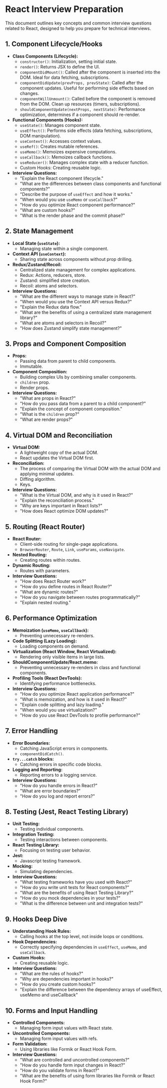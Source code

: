 # React Interview Preparation

This document outlines key concepts and common interview questions related to React, designed to help you prepare for technical interviews.

## 1. Component Lifecycle/Hooks

* **Class Components (Lifecycle):**
    * `constructor()`: Initialization, setting initial state.
    * `render()`: Returns JSX to define the UI.
    * `componentDidMount()`: Called after the component is inserted into the DOM. Ideal for data fetching, subscriptions.
    * `componentDidUpdate(prevProps, prevState)`: Called after the component updates. Useful for performing side effects based on changes.
    * `componentWillUnmount()`: Called before the component is removed from the DOM. Clean up resources (timers, subscriptions).
    * `shouldComponentUpdate(nextProps, nextState)`: Performance optimization, determines if a component should re-render.
* **Functional Components (Hooks):**
    * `useState()`: Manages component state.
    * `useEffect()`: Performs side effects (data fetching, subscriptions, DOM manipulation).
    * `useContext()`: Accesses context values.
    * `useRef()`: Creates mutable references.
    * `useMemo()`: Memoizes expensive computations.
    * `useCallback()`: Memoizes callback functions.
    * `useReducer()`: Manages complex state with a reducer function.
    * Custom Hooks: Creating reusable logic.
* **Interview Questions:**
    * "Explain the React component lifecycle."
    * "What are the differences between class components and functional components?"
    * "Describe the purpose of `useEffect` and how it works."
    * "When would you use `useMemo` or `useCallback`?"
    * "How do you optimize React component performance?"
    * "What are custom hooks?"
    * "What is the render phase and the commit phase?"

## 2. State Management

* **Local State (`useState`):**
    * Managing state within a single component.
* **Context API (`useContext`):**
    * Sharing state across components without prop drilling.
* **Redux/Zustand/Recoil:**
    * Centralized state management for complex applications.
    * Redux: Actions, reducers, store.
    * Zustand: simplified store creation.
    * Recoil: atoms and selectors.
* **Interview Questions:**
    * "What are the different ways to manage state in React?"
    * "When would you use the Context API versus Redux?"
    * "Explain the Redux data flow."
    * "What are the benefits of using a centralized state management library?"
    * "What are atoms and selectors in Recoil?"
    * "How does Zustand simplify state management?"

## 3. Props and Component Composition

* **Props:**
    * Passing data from parent to child components.
    * Immutable.
* **Component Composition:**
    * Building complex UIs by combining smaller components.
    * `children` prop.
    * Render props.
* **Interview Questions:**
    * "What are props in React?"
    * "How do you pass data from a parent to a child component?"
    * "Explain the concept of component composition."
    * "What is the `children` prop?"
    * "What are render props?"

## 4. Virtual DOM and Reconciliation

* **Virtual DOM:**
    * A lightweight copy of the actual DOM.
    * React updates the Virtual DOM first.
* **Reconciliation:**
    * The process of comparing the Virtual DOM with the actual DOM and applying minimal updates.
    * Diffing algorithm.
    * Keys.
* **Interview Questions:**
    * "What is the Virtual DOM, and why is it used in React?"
    * "Explain the reconciliation process."
    * "Why are keys important in React lists?"
    * "How does React optimize DOM updates?"

## 5. Routing (React Router)

* **React Router:**
    * Client-side routing for single-page applications.
    * `BrowserRouter`, `Route`, `Link`, `useParams`, `useNavigate`.
* **Nested Routing:**
    * Creating routes within routes.
* **Dynamic Routing:**
    * Routes with parameters.
* **Interview Questions:**
    * "How does React Router work?"
    * "How do you define routes in React Router?"
    * "What are dynamic routes?"
    * "How do you navigate between routes programmatically?"
    * "Explain nested routing."

## 6. Performance Optimization

* **Memoization (`useMemo`, `useCallback`):**
    * Preventing unnecessary re-renders.
* **Code Splitting (Lazy Loading):**
    * Loading components on demand.
* **Virtualization (React Window, React Virtualized):**
    * Rendering only visible items in large lists.
* **ShouldComponentUpdate/React.memo:**
    * Preventing unnecessary re-renders in class and functional components.
* **Profiling Tools (React DevTools):**
    * Identifying performance bottlenecks.
* **Interview Questions:**
    * "How do you optimize React application performance?"
    * "What is memoization, and how is it used in React?"
    * "Explain code splitting and lazy loading."
    * "When would you use virtualization?"
    * "How do you use React DevTools to profile performance?"

## 7. Error Handling

* **Error Boundaries:**
    * Catching JavaScript errors in components.
    * `componentDidCatch()`.
* **`try...catch` blocks:**
    * Catching errors in specific code blocks.
* **Logging and Reporting:**
    * Reporting errors to a logging service.
* **Interview Questions:**
    * "How do you handle errors in React?"
    * "What are error boundaries?"
    * "How do you log and report errors?"

## 8. Testing (Jest, React Testing Library)

* **Unit Testing:**
    * Testing individual components.
* **Integration Testing:**
    * Testing interactions between components.
* **React Testing Library:**
    * Focusing on testing user behavior.
* **Jest:**
    * Javascript testing framework.
* **Mocking:**
    * Simulating dependencies.
* **Interview Questions:**
    * "What testing frameworks have you used with React?"
    * "How do you write unit tests for React components?"
    * "What are the benefits of using React Testing Library?"
    * "How do you mock dependencies in your tests?"
    * "What is the difference between unit and integration tests?"

## 9. Hooks Deep Dive

* **Understanding Hook Rules:**
    * Calling hooks at the top level, not inside loops or conditions.
* **Hook Dependencies:**
    * Correctly specifying dependencies in `useEffect`, `useMemo`, and `useCallback`.
* **Custom Hooks:**
    * Creating reusable logic.
* **Interview Questions:**
    * "What are the rules of hooks?"
    * "Why are dependencies important in hooks?"
    * "How do you create custom hooks?"
    * "Explain the difference between the dependency arrays of useEffect, useMemo and useCallback"

## 10. Forms and Input Handling

* **Controlled Components:**
    * Managing form input values with React state.
* **Uncontrolled Components:**
    * Managing form input values with refs.
* **Form Validation:**
    * Using libraries like Formik or React Hook Form.
* **Interview Questions:**
    * "What are controlled and uncontrolled components?"
    * "How do you handle form input changes in React?"
    * "How do you validate forms in React?"
    * "What are the benefits of using form libraries like Formik or React Hook Form?"